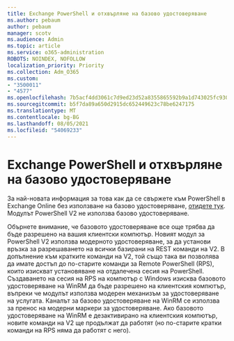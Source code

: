 ```yaml
---
title: Exchange PowerShell и отхвърляне на базово удостоверяване
ms.author: pebaum
author: pebaum
manager: scotv
ms.audience: Admin
ms.topic: article
ms.service: o365-administration
ROBOTS: NOINDEX, NOFOLLOW
localization_priority: Priority
ms.collection: Adm_O365
ms.custom:
- "3500011"
- "4577"
ms.openlocfilehash: 7b5acf4dd3061c7d9ed23d52a8355865592b9a1d743025fc9300dcda5a18831a
ms.sourcegitcommit: b5f7da89a650d2915dc652449623c78be6247175
ms.translationtype: MT
ms.contentlocale: bg-BG
ms.lasthandoff: 08/05/2021
ms.locfileid: "54069233"
---
```

# <a name="exchange-powershell-and-basic-authentication-deprecation"></a>Exchange PowerShell и отхвърляне на базово удостоверяване

За най-новата информация за това как да се свържете към PowerShell в Exchange Online без използване на базово удостоверяване, [отидете тук](https://aka.ms/exops-docs). Модулът PowerShell V2 не използва базово удостоверяване.

Обърнете внимание, че базовото удостоверяване все още трябва да бъде разрешено на вашия клиентски компютър.
Новият модул за PowerShell V2 използва модерното удостоверяване, за да установи връзка за разрешаването на всички базирани на REST команди на V2. В допълнение към кратките команди на V2, той също така ви позволява да имате достъп до по-старите команди за Remote PowerShell (RPS), които изискват установяване на отдалечена сесия на PowerShell. Създаването на сесия на RPS на компютър с Windows изисква базовото удостоверяване на WinRM да бъде разрешено на клиентския компютър, въпреки че модулът използва модерен механизъм за удостоверяване на услугата. Каналът за базово удостоверяване на WinRM се използва за пренос на модерни маркери за удостоверяване. Ако базовото удостоверяване на WinRM е дезактивирано на клиентския компютър, новите команди на V2 ще продължат да работят (но по-старите кратки команди на RPS няма да работят с него).
